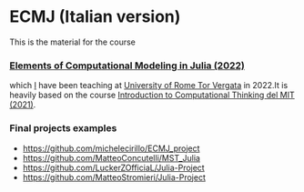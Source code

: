 # ECMJ (Italian version)

This is the material for the course 

### [Elements of Computational Modeling in Julia (2022)](https://natema.github.io/ECMJ-it-2022/)

which [I](https://www-sop.inria.fr/members/Emanuele.Natale/) have been teaching at [University of Rome Tor Vergata](https://en.wikipedia.org/wiki/University_of_Rome_Tor_Vergata) in 2022.It is heavily based on the course [Introduction to Computational Thinking del MIT (2021)](https://computationalthinking.mit.edu/Spring21/).

### Final projects examples

- https://github.com/michelecirillo/ECMJ_project
- https://github.com/MatteoConcutelli/MST_Julia
- https://github.com/LuckerZOfficiaL/Julia-Project
- https://github.com/MatteoStromieri/Julia-Project
